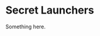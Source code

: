[title]: # (Secret Launchers)
[tags]: # (XXX)
[priority]: # (2200)
# Secret Launchers
Something here.
